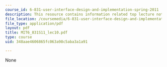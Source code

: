 ```yaml
---
course_id: 6-831-user-interface-design-and-implementation-spring-2011
description: This resource contains information related top lecture notes.
file_location: /coursemedia/6-831-user-interface-design-and-implementation-spring-2011/348aae4606865fc063a98c5aba3a1a91_MIT6_831S11_lec10.pdf
file_type: application/pdf
layout: pdf
title: MIT6_831S11_lec10.pdf
type: course
uid: 348aae4606865fc063a98c5aba3a1a91

---
```

None